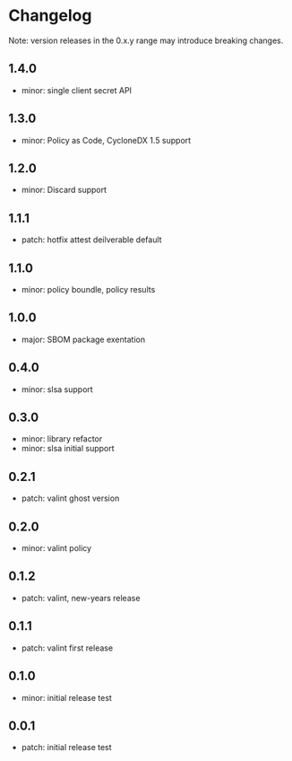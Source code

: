 # Changelog
Note: version releases in the 0.x.y range may introduce breaking changes.

## 1.4.0

- minor: single client secret API

## 1.3.0

- minor: Policy as Code, CycloneDX 1.5 support

## 1.2.0

- minor: Discard support

## 1.1.1

- patch: hotfix attest deilverable default

## 1.1.0

- minor: policy boundle, policy results

## 1.0.0

- major: SBOM package exentation

## 0.4.0

- minor: slsa support

## 0.3.0

- minor: library refactor
- minor: slsa initial support

## 0.2.1

- patch: valint ghost version

## 0.2.0

- minor: valint policy

## 0.1.2

- patch: valint, new-years release

## 0.1.1

- patch: valint first release

## 0.1.0

- minor: initial release test

## 0.0.1

- patch: initial release test
